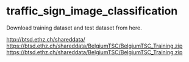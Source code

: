 # traffic_sign_image_classification 

Download training dataset and test dataset from here.


http://btsd.ethz.ch/shareddata/
https://btsd.ethz.ch/shareddata/BelgiumTSC/BelgiumTSC_Training.zip
https://btsd.ethz.ch/shareddata/BelgiumTSC/BelgiumTSC_Training.zip





